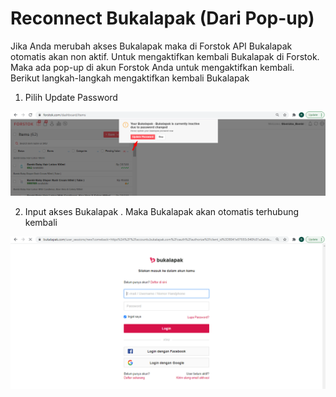 # Reconnect Bukalapak \(Dari Pop-up\)

Jika Anda merubah akses Bukalapak maka di Forstok API Bukalapak otomatis akan non aktif. Untuk mengaktifkan kembali Bukalapak di Forstok. Maka ada pop-up di akun Forstok Anda untuk mengaktifkan kembali. Berikut langkah-langkah mengaktifkan kembali Bukalapak

1. Pilih Update Password

![](../../.gitbook/assets/image%20%28279%29.png)

2. Input akses Bukalapak . Maka Bukalapak akan otomatis terhubung kembali

![](../../.gitbook/assets/image%20%28205%29.png)

